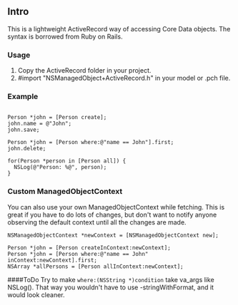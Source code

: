## Intro
This is a lightweight ActiveRecord way of accessing Core Data objects.
The syntax is borrowed from Ruby on Rails.

### Usage
1. Copy the ActiveRecord folder in your project.
2. #import "NSManagedObject+ActiveRecord.h" in your model or .pch file.

### Example
``` objc

Person *john = [Person create];
john.name = @"John";
john.save;

Person *john = [Person where:@"name == John"].first;
john.delete;

for(Person *person in [Person all]) {
  NSLog(@"Person: %@", person);
}
```

### Custom ManagedObjectContext
You can also use your own ManagedObjectContext while fetching.
This is great if you have to do lots of changes, but don't want to notify anyone observing the default context until all the changes are made.
``` objc
NSManagedObjectContext *newContext = [NSManagedObjectContext new];

Person *john = [Person createInContext:newContext];
Person *john = [Person where:@"name == John" inContext:newContext].first;
NSArray *allPersons = [Person allInContext:newContext];
```


####ToDo
Try to make ```where:(NSString *)condition``` take va_args like NSLog().
That way you wouldn't have to use -stringWithFormat, and it would look cleaner.
